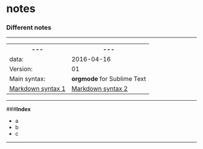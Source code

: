 # notes
### Different notes
<hr>
<table>
  <tr>
    <th>---</th>
    <th>---</th>
  </tr>
  <tr>
    <td>data:</td>
    <td>2016-04-16</td>
  </tr>
  <tr>
    <td>Version:</td>
    <td>01</td>
  </tr>
  <tr>
    <td>Main syntax:</td>
    <td><b>orgmode</b> for Sublime Text</td>
  </tr>
  <tr>
    <td><a href="https://github.com/adam-p/markdown-here/wiki/Markdown-Cheatsheet">Markdown syntax 1</a></td>
    <td><a href="http://assemble.io/docs/Cheatsheet-Markdown.html">Markdown syntax 2</a></td>
  </tr>
</table>
<hr>

###**Index**
* a
* b
* c
<hr>